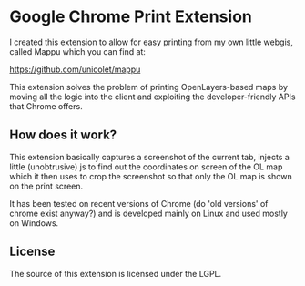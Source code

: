 Google Chrome Print Extension
=============================

I created this extension to allow for easy printing from my own
little webgis, called Mappu which you can find at:

https://github.com/unicolet/mappu

This extension solves the problem of printing OpenLayers-based
maps by moving all the logic into the client and exploiting
the developer-friendly APIs that Chrome offers.

How does it work?
-----------------

This extension basically captures a screenshot of the current tab,
injects a little (unobtrusive) js to find out the coordinates on screen of the
OL map which it then uses to crop the screenshot so that only the OL
map is shown on the print screen.

It has been tested on recent versions of Chrome (do 'old versions' of chrome
exist anyway?) and is developed mainly on Linux and used mostly on Windows.

License
-------

The source of this extension is licensed under the LGPL.

